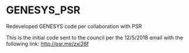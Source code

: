 # GENESYS_PSR
Redeveloped GENESYS code per collaboration with PSR

This is the initial code sent to the council per the 12/5/2018 email with the following link: http://psr.me/zxi26f 


